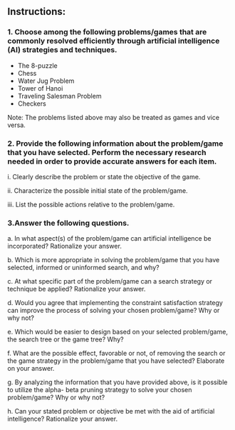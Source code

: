 ## Instructions:

### 1. Choose among the following problems/games that are commonly resolved efficiently through artificial intelligence (AI) strategies and techniques.
- The 8-puzzle
- Chess
- Water Jug Problem
- Tower of Hanoi
- Traveling Salesman Problem
- Checkers

Note: The problems listed above may also be treated as games and vice versa.

### 2. Provide the following information about the problem/game that you have selected. Perform the necessary research needed in order to provide accurate answers for each item.

i. Clearly describe the problem or state the objective of the game.

ii. Characterize the possible initial state of the problem/game.

iii. List the possible actions relative to the problem/game.


### 3.Answer the following questions. 
a. In what aspect(s) of the problem/game can artificial intelligence be incorporated? Rationalize your answer.

b. Which is more appropriate in solving the problem/game that you have selected, informed or uninformed search, and why?

c. At what specific part of the problem/game can a search strategy or technique be applied? Rationalize your answer.

d. Would you agree that implementing the constraint satisfaction strategy can improve the process of solving your chosen problem/game? Why or why not?

e. Which would be easier to design based on your selected problem/game, the search tree or the game tree? Why?

f. What are the possible effect, favorable or not, of removing the search or the game strategy in the problem/game that you have selected? Elaborate on your answer.

g. By analyzing the information that you have provided above, is it possible to utilize the alpha- beta pruning strategy to solve your chosen problem/game? Why or why not?

h. Can your stated problem or objective be met with the aid of artificial intelligence? Rationalize your answer.

